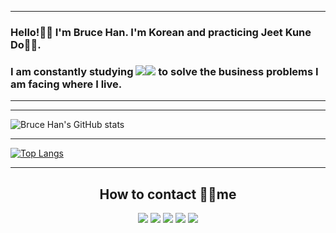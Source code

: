 <hr>
<h3>Hello!🙋‍♂️ I'm Bruce Han. I'm Korean and practicing Jeet Kune Do🥋🥊.</h3>
  <p>
    <h3>I am constantly studying <img src="https://img.shields.io/badge/Spring-6DB33F?style=flat-square&logo=Spring&logoColor=white"/><img src="https://img.shields.io/badge/Spring%20Boot-6DB33F?style=flat-square&logo=SpringBoot&logoColor=white"/> to solve the business problems I am facing where I live.
    </h3>
  </p>
<hr><hr>
<!-- <h2 align="center"><b>💻 Technology Stack 🛠</b></h2>

<p>
  <div align="center">
    <div>
      <img src="https://img.shields.io/badge/Java-007396?style=for-the-badge&logo=Java&logoColor=white"/></a> &nbsp
      <img src="https://img.shields.io/badge/Spring-6DB33F?style=for-the-badge&logo=Spring&logoColor=white"/></a> &nbsp
      <img src="https://img.shields.io/badge/Spring%20Boot-6DB33F?style=for-the-badge&logo=SpringBoot&logoColor=white"/></a> &nbsp
      <img src="https://img.shields.io/badge/JUnit5-25A162?style=flat-square&logo=JUnit5&logoColor=white"/></a> &nbsp
    </div>
  </div>
  <div align="center">
    <div>
      <img src="https://img.shields.io/badge/Bootstrap-7952B3?style=flat-square&logo=Bootstrap&logoColor=white"/></a> &nbsp
      <img src="https://img.shields.io/badge/JavaScript-F7DF1E?style=flat-square&logo=JavaScript&logoColor=black"/></a> &nbsp
      <img src="https://img.shields.io/badge/Node.js-339933?style=flat-square&logo=Node.js&logoColor=white"/></a> &nbsp
      <img src="https://img.shields.io/badge/Express-000000?style=flat-square&logo=Express&logoColor=white"/></a> &nbsp
    </div>
  </div>
</p>

<h2 align="center"><b>I have experience with these tools🔧</b></h2>
<p align="center">
  <img src="https://img.shields.io/badge/MySQL-4479A1?style=flat-square&logo=MySQL&logoColor=black"/></a> &nbsp
  <img src="https://img.shields.io/badge/MariaDB-003545?style=flat-square&logo=MariaDB&logoColor=black"/></a> &nbsp
  <img src="https://img.shields.io/badge/Oracle-F80000?style=flat-square&logo=Oracle&logoColor=black"/></a> &nbsp
  <img src="https://img.shields.io/badge/MongoDB-47A248?style=flat-square&logo=MongoDB&logoColor=black"/></a> &nbsp
  <img src="https://img.shields.io/badge/Gradle-02303A?style=flat-square&logo=Gradle&logoColor=black"/></a> &nbsp
  <img src="https://img.shields.io/badge/Thymeleaf-005F0F?style=flat-square&logo=Thymeleaf&logoColor=black"/></a> &nbsp
  <img src="https://img.shields.io/badge/Mustache-981E32?style=flat-square&logo=Mustache&logoColor=black"/></a> &nbsp
  <img src="https://img.shields.io/badge/Sequelize-52B0E7?style=flat-square&logo=Sequelize&logoColor=black"/></a> &nbsp
  <img src="https://img.shields.io/badge/Travis%20CI-3EAAAF?style=flat-square&logo=Travis%20CI&logoColor=black"/></a> &nbsp
  <img src="https://img.shields.io/badge/Amazon%20AWS-232F3E?style=flat-square&logo=Amazon%20AWS&logoColor=black"/></a> &nbsp
</p> -->

<!-- <h2 align="center"><b>ETC</b></h2>
<p align="center">
  <img src="https://img.shields.io/badge/Linux-FCC624?style=flat-square&logo=Linux&logoColor=black"/></a> &nbsp
  <img src="https://img.shields.io/badge/Ubuntu-E95420?style=flat-square&logo=Ubuntu&logoColor=black"/></a> &nbsp
  <img src="https://img.shields.io/badge/Apache-D22128?style=flat-square&logo=Apache&logoColor=black"/></a> &nbsp
  <img src="https://img.shields.io/badge/Apache%20Tomcat-F8DC75?style=flat-square&logo=ApacheTomcat&logoColor=black"/></a> &nbsp
</p> -->
<!-- <h3 align="center"><b>CI / CD & Cloud</b></h3> 
<p align="center">
  <img src="https://img.shields.io/badge/Travis%20CI-3EAAAF?style=flat-square&logo=Travis%20CI&logoColor=black"/></a> &nbsp
  <img src="https://img.shields.io/badge/Amazon%20AWS-232F3E?style=flat-square&logo=Amazon%20AWS&logoColor=black"/></a> &nbsp
<!-- </p>
<h3 align="center"><b>Collaboration Tools</b></h3>
<p align="center"> 
  <img src="https://img.shields.io/badge/Git-F05032?style=flat-square&logo=Git&logoColor=black"/></a> &nbsp
  <img src="https://img.shields.io/badge/GitHub-181717?style=flat-square&logo=GitHub&logoColor=white"/></a> &nbsp
  <img src="https://img.shields.io/badge/Bitbucket-0052CC?style=flat-square&logo=Bitbucket&logoColor=black"/></a> &nbsp
  <img src="https://img.shields.io/badge/Sourcetree-0052CC?style=flat-square&logo=Sourcetree&logoColor=black"/></a> &nbsp
  <img src="https://img.shields.io/badge/Swagger-85EA2D?style=flat-square&logo=Swagger&logoColor=black"/></a> &nbsp
</p> -->


![Bruce Han's GitHub stats](https://github-readme-stats.vercel.app/api?username=intrager&show_icons=true&theme=radical&include_all_commits=false)

<hr>

[![Top Langs](https://github-readme-stats.vercel.app/api/top-langs/?username=intrager&hide=PHP,HTML,CSS,EJS,SCSS,PUG&layout=compact)](https://github.com/intrager/github-readme-stats)

<hr>
<h2 align="center"><b>How to contact 🙋‍♂️me</b></h2>
<p align="center">
  <a href="mailto:intrager@naver.com"><img src="https://img.shields.io/badge/Naver%20mail-03C75A?style=flat-square&logo=Naver&logoColor=white"/></a>
  <a href="mailto:intragerhan@gmail.com"><img src="https://img.shields.io/badge/Gmail-EA4335?style=flat-square&logo=Gmail&logoColor=white"/></a>
  <a href="https://velog.io/@brucehan"><img src="https://img.shields.io/badge/Velog-20C997?style=flat-square&logo=Velog&logoColor=white"/></a>
  <a href="https://www.facebook.com/hanjeongsoo"><img src="https://img.shields.io/badge/Facebook-1877F2?style=flat-square&logo=Facebook&logoColor=white"/></a>
<!--   <a href="https://brucehan.tistory.com/"><img src="https://img.shields.io/badge/Tistory-181A1D?style=flat-square&logo=Tistory&logoColor=white"/></a>
  <a href="https://brunch.co.kr/@3e8a6ea6e0604ba"><img src="https://img.shields.io/badge/Brunch-343434?style=flat-square&logo=Brunch&logoColor=white"/></a> -->
  <a href="https://www.instagram.com/bruce_h_/"><img src="https://img.shields.io/badge/Instagram-E4405F?style=flat-square&logo=Instagram&logoColor=white"/></a>
</p>
